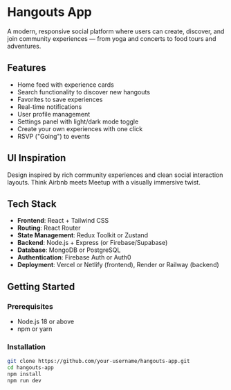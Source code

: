 # Hangouts App

A modern, responsive social platform where users can create, discover, and join community experiences — from yoga and concerts to food tours and adventures.

## Features

- Home feed with experience cards  
- Search functionality to discover new hangouts  
- Favorites to save experiences  
- Real-time notifications  
- User profile management  
- Settings panel with light/dark mode toggle  
- Create your own experiences with one click  
- RSVP ("Going") to events  

## UI Inspiration

Design inspired by rich community experiences and clean social interaction layouts. Think Airbnb meets Meetup with a visually immersive twist.

## Tech Stack

- **Frontend**: React + Tailwind CSS  
- **Routing**: React Router  
- **State Management**: Redux Toolkit or Zustand  
- **Backend**: Node.js + Express (or Firebase/Supabase)  
- **Database**: MongoDB or PostgreSQL  
- **Authentication**: Firebase Auth or Auth0  
- **Deployment**: Vercel or Netlify (frontend), Render or Railway (backend)  

## Getting Started

### Prerequisites

- Node.js 18 or above  
- npm or yarn

### Installation

```bash
git clone https://github.com/your-username/hangouts-app.git
cd hangouts-app
npm install
npm run dev
